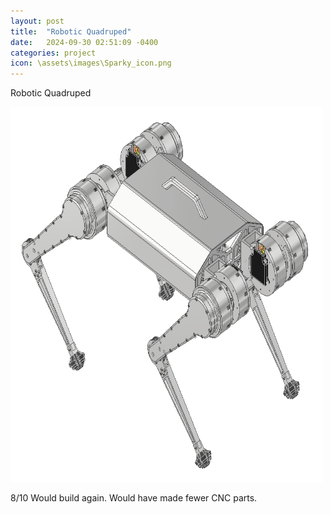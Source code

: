 ```yaml
---
layout: post
title:  "Robotic Quadruped"
date:   2024-09-30 02:51:09 -0400
categories: project
icon: \assets\images\Sparky_icon.png
---
```

Robotic Quadruped

<img src="\assets\images\Sparky.png" style="width:500px;height:600px;">



8/10 Would build again. Would have made fewer CNC parts.